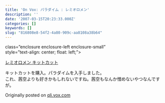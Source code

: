 ```yaml
---
title: 'On Vox: パラダイム : レミオロメン'
description: ''
date: '2007-03-15T20:23:33.000Z'
categories: []
keywords: []
slug: "816808e8-54f2-4a80-909c-aa8108a38b64"
---
```

class=”enclosure enclosure-left enclosure-small”  
style=”text-align: center; float: left;”>

[レミオロメン キットカット](http://qli.vox.com/library/photo/6a00c225200a1d549d00cd971a64164cd5.html "レミオロメン キットカット")

キットカットを購入。パラダイムを入手しました。  
これ、茜空よりも好きかもしれないですね。茜空もなんか憎めないやつなんですが。

Originally posted on [qli.vox.com](http://qli.vox.com/library/post/%E3%83%91%E3%83%A9%E3%83%80%E3%82%A4%E3%83%A0-%E3%83%AC%E3%83%9F%E3%82%AA%E3%83%AD%E3%83%A1%E3%83%B3.html)